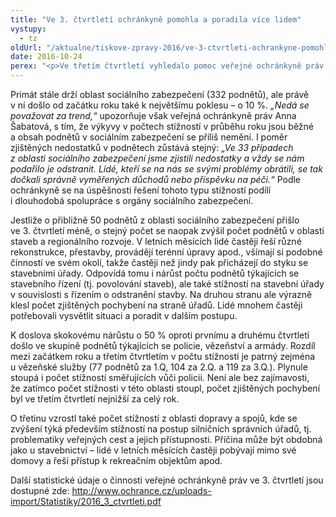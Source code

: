 ```yaml
---
title: "Ve 3. čtvrtletí ochránkyně pomohla a poradila více lidem"
vystupy:
  - tz
oldUrl: "/aktualne/tiskove-zpravy-2016/ve-3-ctvrtleti-ochrankyne-pomohla-a-poradila-vice-lidem"
date: 2016-10-24
perex: "<p>Ve třetím čtvrtletí vyhledalo pomoc veřejné ochránkyně práv zatím nejvíc lidí za celý rok. V celkovém počtu 2193 podnětů se navíc o 10 % zvýšil počet podnětů v působnosti, takže se ochránkyně mnohem častěji mohla problémy lidí zabývat a reálně tak pomohla či poradila více lidem než v předchozích částech roku.</p>"
---
```


<!-- imported from the old website -->

<p>Primát stále drží oblast sociálního zabezpečení (332 podnětů), ale právě v ní došlo od začátku roku také k největšímu poklesu – o 10 %. <i>„Nedá se považovat za trend,“</i> upozorňuje však veřejná ochránkyně práv Anna Šabatová, s tím, že výkyvy v počtech stížností v průběhu roku jsou běžné a obsah podnětů v sociálním zabezpečení se příliš nemění. I poměr zjištěných nedostatků v podnětech zůstává stejný: <i>„Ve 33 případech z oblasti sociálního zabezpečení jsme zjistili nedostatky a vždy se nám podařilo je odstranit. Lidé, kteří se na nás se svými problémy obrátili, se tak dočkali správně vyměřených důchodů nebo příspěvku na péči.“</i> Podle ochránkyně se na úspěšnosti řešení tohoto typu stížností podílí i dlouhodobá spolupráce s orgány sociálního zabezpečení.</p> <p>Jestliže o přibližně 50 podnětů z oblasti sociálního zabezpečení přišlo ve 3. čtvrtletí méně, o stejný počet se naopak zvýšil počet podnětů v oblasti staveb a regionálního rozvoje. V letních měsících lidé častěji řeší různé rekonstrukce, přestavby, provádějí terénní úpravy apod., všímají si podobné činnosti ve svém okolí, takže častěji než jindy pak přicházejí do styku se stavebními úřady. Odpovídá tomu i nárůst počtu podnětů týkajících se stavebního řízení (tj. povolování staveb), ale také stížností na stavební úřady v souvislosti s řízením o odstranění stavby. Na druhou stranu ale výrazně klesl počet zjištěných pochybení na straně úřadů. Lidé mnohem častěji potřebovali vysvětlit situaci a poradit v dalším postupu. </p> <p>K doslova skokovému nárůstu o 50 % oproti prvnímu a druhému čtvrtletí došlo ve skupině podnětů týkajících se policie, vězeňství a armády. Rozdíl mezi začátkem roku a třetím čtvrtletím v počtu stížností je patrný zejména u vězeňské služby (77 podnětů za 1.Q, 104 za 2.Q. a 119 za 3.Q.). Plynule stoupá i počet stížností směřujících vůči policii. Není ale bez zajímavosti, že zatímco počet stížnosti v této oblasti stoupl, počet zjištěných pochybení byl ve třetím čtvrtletí nejnižší za celý rok.</p> <p>O třetinu vzrostl také počet stížností z oblasti dopravy a spojů, kde se zvýšení týká především stížností na postup silničních správních úřadů, tj. problematiky veřejných cest a jejich přístupnosti. Příčina může být obdobná jako u stavebnictví – lidé v letních měsících častěji pobývají mimo své domovy a řeší přístup k rekreačním objektům apod.</p><p> Další statistické údaje o činnosti veřejné ochránkyně práv ve 3. čtvrtletí jsou dostupné zde: <a href="http://www.ochrance.cz/uploads-import/Statistiky/2016_3_ctvrtleti.pdf">http://www.ochrance.cz/uploads-import/Statistiky/2016_3_ctvrtleti.pdf</a></p>
